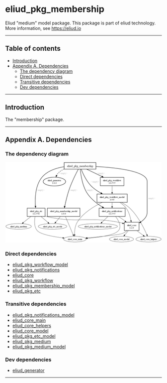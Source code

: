 # eliud_pkg_membership

Eliud "medium" model package. 
This package is part of eliud technology. More information, see https://eliud.io

---

## Table of contents

<!-- toc -->

- [Introduction](#introduction)
- [Appendix A. Dependencies](#appendix-a-dependencies)
  * [The dependency diagram](#the-dependency-diagram)
  * [Direct dependencies](#direct-dependencies)
  * [Transitive dependencies](#transitive-dependencies)
  * [Dev dependencies](#dev-dependencies)

<!-- tocstop -->

---

## Introduction

The "membership" package.

---

## Appendix A. Dependencies

### The dependency diagram

![Dependency diagram](https://github.com/eliudio/eliud_pkg_membership/raw/main/depends.jpg)

<!-- dependencies -->

### Direct dependencies
- [eliud_pkg_workflow_model](https://pub.dev/packages/eliud_pkg_workflow_model)
- [eliud_pkg_notifications](https://pub.dev/packages/eliud_pkg_notifications)
- [eliud_core](https://pub.dev/packages/eliud_core)
- [eliud_pkg_workflow](https://pub.dev/packages/eliud_pkg_workflow)
- [eliud_pkg_membership_model](https://pub.dev/packages/eliud_pkg_membership_model)
- [eliud_pkg_etc](https://pub.dev/packages/eliud_pkg_etc)

### Transitive dependencies
- [eliud_pkg_notifications_model](https://pub.dev/packages/eliud_pkg_notifications_model)
- [eliud_core_main](https://pub.dev/packages/eliud_core_main)
- [eliud_core_helpers](https://pub.dev/packages/eliud_core_helpers)
- [eliud_core_model](https://pub.dev/packages/eliud_core_model)
- [eliud_pkg_etc_model](https://pub.dev/packages/eliud_pkg_etc_model)
- [eliud_pkg_medium](https://pub.dev/packages/eliud_pkg_medium)
- [eliud_pkg_medium_model](https://pub.dev/packages/eliud_pkg_medium_model)

### Dev dependencies
- [eliud_generator](https://pub.dev/packages/eliud_generator)

<!-- dependenciesstop -->

---
